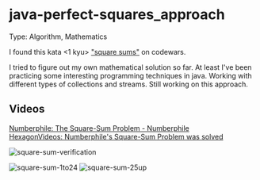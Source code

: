 # java-perfect-squares_approach

Type: Algorithm, Mathematics

I found this kata <1 kyu> ["square sums"](https://www.codewars.com/kata/5a667236145c462103000091) on codewars.

I tried to figure out my own mathematical solution so far. At least I've been practicing some interesting programming techniques in java.
Working with different types of collections and streams. 
Still working on this approach. 

## Videos

[Numberphile: The Square-Sum Problem - Numberphile](https://www.youtube.com/watch?v=G1m7goLCJDY) <br>
[HexagonVideos: Numberphile's Square-Sum Problem was solved](https://www.youtube.com/watch?v=-vxW42R47bc)

![square-sum-verification](https://github.com/AlexanderLeonidasGuenzel/java-perfect-squares_approach/assets/113258245/8728d328-7eb9-433e-94f2-ac45006205f2)


![square-sum-1to24](https://github.com/AlexanderLeonidasGuenzel/java-perfect-squares_approach/assets/113258245/e1b07252-6f7b-4c72-b1ac-805451a0bf59)
![square-sum-25up](https://github.com/AlexanderLeonidasGuenzel/java-perfect-squares_approach/assets/113258245/0221054e-b943-4107-ad89-27dc93d5df07)
